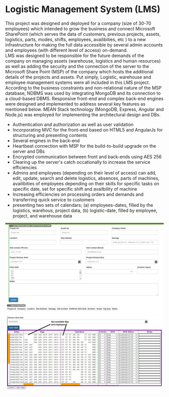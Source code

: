 # Logistic Management System (LMS)

This project was designed and deployed for a company (size of 30-70 employees) which intended to grow the business and connect Microsoft SharePoint (which serves the data of customers, previous projects, assets, logistics, parts, modes, shifts, employees, availibities, etc ) to a new infrastructure for making the full data accessible by several admin accounts and employees (with different level of access) on-demand. <br>
LMS was designed to be responsible for the future demands of the company on managing assets (warehouse, logistics and human resources) as well as adding the security and the connection of the server to the Microsoft Share Point (MSP) of the company which hosts the additional details of the projects and assets. Put simply, Logistic, warehouse and employee management systems were all included in this LMS project. According to the business constraints and non-relational nature of the MSP database, NDBMS was used by integrating MongoDB and its connection to a cloud-based DBMS. Responsive front-end and complex back-end engines were designed and implemented to address several key features as mentioned below. MEAN Stack technology (MongoDB, Express, Angular and Node.js) was employed for implementing the architectural design and DBs.
<ul>
  <li>Authentication and authorization as well as user validation</li>
  <li>Incorporating MVC for the front-end based on HTML5 and AngularJs for structuring and presenting contents</li>
  <li>Several engines in the back-end</li>
  <li>Heartbeat connection with MSP for the build-to-build upgrade on the server and DBs</li>
  <li>Encrypted communication between front and back-ends using AES 256</li>
  <li>Clearing up the server's catch occationally to increase the service efficiencies</li> 
  <li>Admins and employees (depending on their level of access) can add, edit, update, search and delete logistics, absences, parts of machines, availibities of employees depending on their skills for specific tasks on specific date, set for specific shift and availbility of machine</li>
  <li>Increasing efficiencies on processing orders and demands and transferring quick service to customers</li>
  <li>presenting two sets of calendars; (a) employees-dates, filled by the logistics, warehous, project data, (b) logistic-date, filled by employee, project, and warehouse data</li>
</ul>

<img src="/Figures/Create-Edit-Project.jpg" alt="Alt text" title="Create/Edit projects">
<img src="/Figures/Rig-moves.jpg" alt="Alt text" title="Rig moves">
